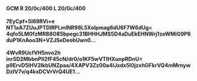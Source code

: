 #### GCM R 20/0c/400 L 20/0c/400
**7EyCpf+5I69RVi+e**<br/>**NT1aA7ZUuJPTDIRPLmlNR98L5XoIpmag6dU6F7W6dUg=**<br/>**4qfo5LM0fzMR88O85bpegc31BHHHJMS5D4aDuEkEHNWrj1zeWMiG9P6duP1KnAoo3N+VZJSeDeohUwn0...**<br/><br/>
**4WvR9UcfVH5nvo2h**<br/>**inrSD2MbbnPII2fF45cN/dr0/o1KF5wVTIHXunpRDnU=**<br/>**p9ErvD5IHV2lkbUNZpaa/4XAPV3Zz00a4IJxdx5I0jzxhGFkrVQ4mMrnywDzlV7v/q4kxDCVrVrQ4UE1...**